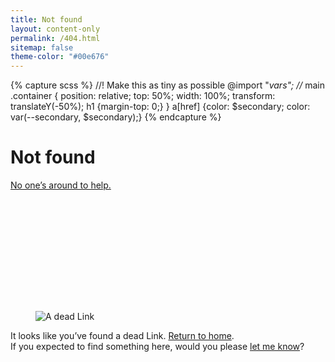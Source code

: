 ```yaml
---
title: Not found
layout: content-only
permalink: /404.html
sitemap: false
theme-color: "#00e676"
---
```

{% capture scss %}
//! Make this as tiny as possible
@import "_vars"; //_
main .container {
    position: relative;
    top: 50%;
    width: 100%;
    transform: translateY(-50%);
    h1 {margin-top: 0;}
}
a[href] {color: $secondary; color: var(--secondary, $secondary);}
{% endcapture %}<style>{{ scss | scssify }}</style>

# Not found

<a href="https://youtu.be/yD2FSwTy2lw" class="txt-i">No one’s around to help.</a>

<figure id="dead-link">
    <div class="media-box" style="padding-top: 42.29346485819975%; background: 0;">
        <img src="https://puu.sh/tjtOi/527de4b8e5.png" alt="A dead Link" title="A dead Link">
    </div>
</figure>

It looks like you’ve found a dead Link. [Return to home](/).  
If you expected to find something here, would you please [let me know](/#contact)?

<!-- > _“If you search for it, you’ll find everything.” &mdash;&nbsp;Short&nbsp;Thoughts, Nichijou_ -->
